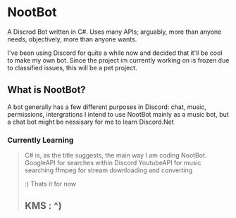 # NootBot
A Discrod Bot written in C#. Uses many APIs; arguably, more than anyone needs, objectively, more than anyone wants.

I've been using Discord for quite a while now and decided that it'll be cool to make my own bot.
Since the project im currently working on is frozen due to classified issues, this will be a pet project.


What is NootBot?
---------------------
A bot generally has a few different purposes in Discord: chat, music, permissions, intergrations
I intend to use NootBot mainly as a music bot, but a chat bot might be nessisary for me to learn Discord.Net

### Currently Learning 

> C# is, as the title suggests, the main way I am coding NootBot.
> GoogleAPI for searches within Discord
> YoutubeAPI for music searching
> ffmpeg for stream downloading and converting
> 
> :) Thats it for now
>
> ## KMS : ^)
